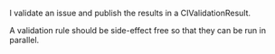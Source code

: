 I validate an issue and publish the results in a CIValidationResult.

A validation rule should be side-effect free so that they can be run in parallel.